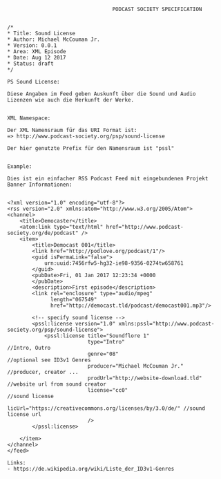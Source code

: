                                      PODCAST SOCIETY SPECIFICATION
                                      
                                      
    /*
    * Title: Sound License
    * Author: Michael McCouman Jr.
    * Version: 0.0.1
    * Area: XML Episode
    * Date: Aug 12 2017
    * Status: draft
    */                                  

    PS Sound License:

    Diese Angaben im Feed geben Auskunft über die Sound und Audio 
    Lizenzen wie auch die Herkunft der Werke. 


    XML Namespace:

    Der XML Namensraum für das URI Format ist:
    => http://www.podcast-society.org/psp/sound-license

    Der hier genutzte Prefix für den Namensraum ist "pssl"


    Example:
    
    Dies ist ein einfacher RSS Podcast Feed mit eingebundenen Projekt Banner Informationen:


    <?xml version="1.0" encoding="utf-8"?>
    <rss version="2.0" xmlns:atom="http://www.w3.org/2005/Atom">
    <channel>
        <title>Democaster</title>
        <atom:link type="text/html" href="http://www.podcast-society.org/de/podcast" />
        <item>
            <title>Democast 001</title>
            <link href="http://podlove.org/podcast/1"/>
            <guid isPermaLink="false">
                urn:uuid:7456rfw5-hg32-ie98-9356-0274tw658761
            </guid>
            <pubDate>Fri, 01 Jan 2017 12:23:34 +0000
            </pubDate>
            <description>First episode</description>
            <link rel="enclosure" type="audio/mpeg"
                  length="067549"
                  href="http://democast.tld/podcast/democast001.mp3"/>
            
            <!-- specify sound license -->
            <pssl:license version="1.0" xmlns:pssl="http://www.podcast-society.org/psp/sound-license">
                <pssl:license title="Soundflore 1"
                              type="Intro"                                //Intro, Outro
                              genre="08"                                  //optional see ID3v1 Genres
                              producer="Michael McCouman Jr."             //producer, creator ...
                              prodUrl="http://website-download.tld"       //website url from sound creator
                              license="cc0"                               //sound license
                              licUrl="https://creativecommons.org/licenses/by/3.0/de/" //sound license url
                              />
            </pssl:license>
        
        </item>
    </channel>
    </feed>

    Links:
    - https://de.wikipedia.org/wiki/Liste_der_ID3v1-Genres
